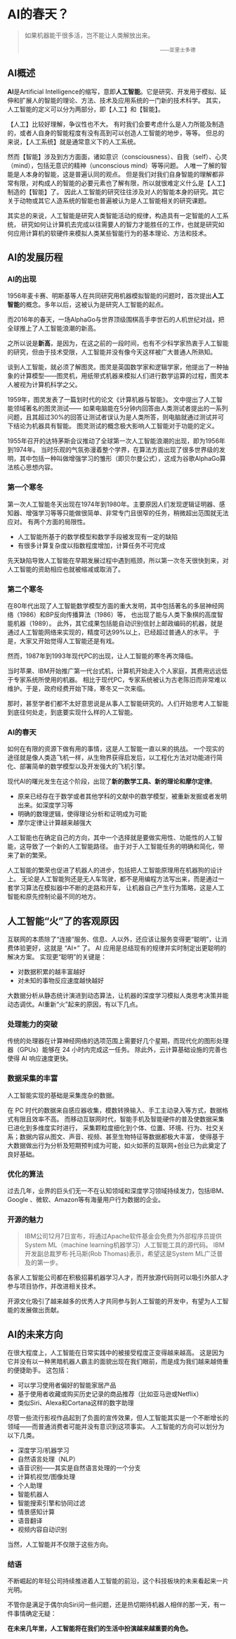 # AI的春天？
> 如果机器能干很多活，岂不能让人类解放出来。
> 
>                                                ———亚里士多德
## AI概述
>
**AI**是Artificial Intelligence的缩写，意即**人工智能**。它是研究、开发用于模拟、延伸和扩展人的智能的理论、方法、技术及应用系统的一门新的技术科学。
其实，人工智能的定义可以分为两部分，即【人工】和【智能】。
>
【人工】比较好理解，争议性也不大。
有时我们会要考虑什么是人力所能及制造的，或者人自身的智能程度有没有高到可以创造人工智能的地步，等等。
但总的来说，【人工系统】就是通常意义下的人工系统。
> 
然而【智能】涉及到方方面面，诸如意识（consciousness）、自我（self）、心灵（mind），包括无意识的精神（unconscious mind）等等问题。
人唯一了解的智能是人本身的智能，这是普遍认同的观点。
但是我们对我们自身智能的理解都非常有限，对构成人的智能的必要元素也了解有限，所以就很难定义什么是【人工】制造的【智能】了。
因此人工智能的研究往往涉及对人的智能本身的研究。其它关于动物或其它人造系统的智能也普遍被认为是人工智能相关的研究课题。
> 
其实总的来说，人工智能是研究人类智能活动的规律，构造具有一定智能的人工系统，
研究如何让计算机去完成以往需要人的智力才能胜任的工作，也就是研究如何应用计算机的软硬件来模拟人类某些智能行为的基本理论、方法和技术。
>
## AI的发展历程
### AI的出现
> 
1956年麦卡赛、明斯基等人在共同研究用机器模拟智能的问题时，首次提出**人工智能**的概念。多年以后，这被认为是研究人工智能的起点。

>
而2016年的春天，一场AlphaGo与世界顶级围棋高手李世石的人机世纪对战，把全球推上了人工智能浪潮的新高。
>
之所以说是**新高**，是因为，在这之前的一段时间，也有不少科学家热衷于人工智能的研究，但由于技术受限，人工智能并没有像今天这样被广大普通人所熟知。

>
谈到人工智能，就必须了解图灵。图灵是英国数学家和逻辑学家，他提出了一种抽象的计算模型——图灵机，用纸带式机器来模拟人们进行数学运算的过程，图灵本人被视为计算机科学之父。

1959年，图灵发表了一篇划时代的论文《计算机器与智能》。
文中提出了人工智能领域著名的图灵测试——
如果电脑能在5分钟内回答由人类测试者提出的一系列问题，且其超过30%的回答让测试者误认为是人类所答，则电脑就通过测试并可下结论为机器具有智能。
图灵测试的概念极大影响人工智能对于功能的定义。
> 
1955年召开的达特茅斯会议推动了全球第一次人工智能浪潮的出现，即为1956年到1974年。
当时乐观的气氛弥漫着整个学界，在算法方面出现了很多世界级的发明，其中包括一种叫做增强学习的雏形（即贝尔曼公式），这成为谷歌AlphaGo算法核心思想内容。
### 第一个寒冬
>
第一次人工智能冬天出现在1974年到1980年。主要原因人们发现逻辑证明器、感知器、增强学习等等只能做很简单、非常专门且很窄的任务，稍微超出范围就无法应对。
有两个方面的局限性。
> 
* 人工智能所基于的数学模型和数学手段被发现有一定的缺陷
* 有很多计算复杂度以指数程度增加，计算任务不可完成

先天缺陷导致人工智能在早期发展过程中遇到瓶颈，所以第一次冬天很快到来，对人工智能的资助相应也就被缩减或取消了。
> 

### 第二个寒冬
在80年代出现了人工智能数学模型方面的重大发明，其中包括著名的多层神经网络（1986）和BP反向传播算法（1986）等，
也出现了能与人类下象棋的高度智能机器（1989）。
此外，其它成果包括能自动识别信封上邮政编码的机器，就是通过人工智能网络来实现的，精度可达99%以上，已经超过普通人的水平。
于是，大家又开始觉得人工智能还是有戏。

> 
然而，1987年到1993年现代PC的出现，让人工智能的寒冬再次降临。
>
当时苹果、IBM开始推广第一代台式机，计算机开始走入个人家庭，其费用远远低于专家系统所使用的机器。
相比于现代PC，专家系统被认为古老陈旧而非常难以维护。于是，政府经费开始下降，寒冬又一次来临。

那时，甚至学者们都不太好意思说是从事人工智能研究的。人们开始思考人工智能到底往何处走，到底要实现什么样的人工智能。

### AI的春天
如何在有限的资源下做有用的事情，这是人工智能一直以来的挑战。
一个现实的途径就是像人类造飞机一样，从生物界获得启发后，以工程化方法对功能进行简化、部署简单的数学模型以及开发强大的飞机引擎。

现代AI的曙光发生在这个阶段，出现了**新的数学工具、新的理论和摩尔定律**。


* 原来已经存在于数学或者其他学科的文献中的数学模型，被重新发掘或者发明出来。如深度学习等
* 明确的数理逻辑，使得理论分析和证明成为可能
* 摩尔定律让计算越来越强大


人工智能也在确定自己的方向，其中一个选择就是要做实用性、功能性的人工智能，这导致了一个新的人工智能路径。
由于对于人工智能任务的明确和简化，带来了新的繁荣。

>
人工智能的繁荣也促进了机器人的进步，包括把人工智能原理用在机器狗的设计上。
无论是人工智能狗还是无人车驾驶，都不是用编程方法写出来，而是通过一套学习算法在模拟器中不断的走路和开车，
让机器自己产生行为策略，这是人工智能和原先控制论最不同的地方。

## 人工智能“火”了的客观原因
互联网的本质除了“连接”服务、信息、人以外，还应该让服务变得更“聪明”，让消费体验更好，这就是 “AI+” 了。
AI 应用是总结现有的规律并实时制定出更聪明的解决方案。
实现更“聪明”的关键是：
* 对数据积累的越丰富越好
* 对未知的事物反应速度越快越好

大数据分析从静态统计演进到动态算法，让机器的深度学习模拟人类思考决策并能动态调优。AI重新“火”起来的原因，有以下几点。

### 处理能力的突破

传统的处理器在计算神经网络的选项范围上需要好几个星期，而现代化的图形处理器（GPUs）能够在 24 小时内完成这一任务。
除此外，云计算基础设施的完善也使得 AI 响应速度更快。

### 数据采集的丰富

人工智能实现的基础是采集庞杂的数据。

在 PC 时代的数据来自感应器收集，模数转换输入、手工主动录入等方式，数据格式有限且效率不高。
而移动互联网时代，智能手机及智能硬件的普及使数据采集已进化到多维度实时进行，
采集颗粒度细化到个体、位置、环境、行为、社交关系；数据内容从图文、声音、视频、甚至生物特征等数据都极大丰富，
使得基于大数据做出行为分析及短期预判成为可能，如火如荼的互联网+创业已为此奠定了良好基础。

### 优化的算法

过去几年，业界的巨头们无一不在认知领域和深度学习领域持续发力，包括IBM、Google 、微软、Amazon等有海量用户行为数据的企业。

### 开源的魅力
> IBM公司12月7日宣布，将通过Apache软件基金会免费为外部程序员提供System ML（machine learning机器学习）人工智能工具的源代码。
IBM开发副总裁罗布·托马斯(Rob Thomas)表示，希望这是System ML广泛普及的第一步。

>
各家人工智能公司都在积极招募机器学习人才，而开放源代码则可以吸引外部人才参与项目协作，并改进相关技术。
>
开源文化吸引了越来越多的优秀人才共同参与到人工智能的开发中，有望为人工智能的发展做出贡献。

## AI的未来方向
>
在很大程度上，人工智能在日常实践中的被接受程度正变得越来越高。
这是因为它并没有以一种黑暗机器人霸主的面貌出现在我们眼前，而是成为我们越来越倚重的便捷助手。
这包括：
* 可以学习使用者偏好的智能家居产品
* 基于使用者收藏或购买历史记录的商品推荐（比如亚马逊或Netflix）
* 类似Siri、Alexa和Cortana这样的数字助理
>
尽管一些流行影视作品起到了负面的宣传效果，但人工智能其实是一个不断增长的领域——而普通消费者可能并没有意识到这项事实。
人工智能的方向可以划分为以下几类。
>

* 深度学习/机器学习
* 自然语言处理（NLP）
* 语音识别——其实是自然语言处理的一个分支
* 计算机视觉/图像处理
* 个人助理
* 智能机器人
* 智能搜索引擎和协同过滤
* 情景感知计算
* 语音翻译
* 视频内容自动识别
>
当然，人工智能并不仅限于这些方向。
### 结语
不断崛起的年轻公司持续推进着人工智能的前沿，这个科技板块的未来看起来一片光明。
>
不管你是满足于偶尔向Siri问一些问题，还是热切期待机器人相伴的那一天，有一件事情确定无疑：
>
**在未来几年里，人工智能将在我们的生活中扮演越来越重要的角色。**




